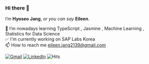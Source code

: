 ### Hi there 👋
I’m **Hyoseo Jang**, *or you can say* **Eileen**.<br>

📖 I’m nowadays learning TypeScript , Jasmine , Machine Learning , Statistics for Data Science<br>
✅ I'm currently working on SAP Labs Korea<br>
📫 How to reach me eileen.jang2139@gmail.com

[![Gmail](https://img.shields.io/badge/Gmail-d14836?style=flat&logo=Gmail&logoColor=white)](mailto:eileen.jang2139@gmail.com)
[![LinkedIn](https://img.shields.io/badge/LinkedIn-blue?style=flat&logo=Linkedin&logoColor=white)](https://www.linkedin.com/in/eileenjang/)
![Hits](https://hits.seeyoufarm.com/api/count/incr/badge.svg?url=https%3A%2F%2Fgithub.com%2Feileenjang%2Fhit-counter)
